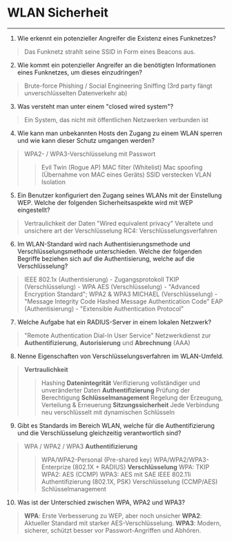 # WLAN Sicherheit
___
1. Wie erkennt ein potenzieller Angreifer die Existenz eines Funknetzes?
> Das Funknetz strahlt seine SSID in Form eines Beacons aus.

2. Wie kommt ein potenzieller Angreifer an die benötigten Informationen eines Funknetzes, um dieses einzudringen?
> Brute-force
> Phishing / Social Engineering
> Sniffing (3rd party fängt unverschlüsselten Datenverkehr ab)

3. Was versteht man unter einem "closed wired system"?
> Ein System, das nicht mit öffentlichen Netzwerken verbunden ist

4. Wie kann man unbekannten Hosts den Zugang zu einem WLAN sperren und wie kann dieser Schutz umgangen werden?
> WPA2- / WPA3-Verschlüsselung mit Passwort
>> Evil Twin (Rogue AP)
> MAC filter (Whitelist)
>> Mac spoofing (Übernahme von MAC eines Geräts)
> SSID verstecken
> VLAN Isolation

5. Ein Benutzer konfiguriert den Zugang seines WLANs mit der Einstellung WEP. Welche der folgenden Sicherheitsaspekte wird mit WEP eingestellt?
> Vertraulichkeit der Daten
> "Wired equivalent privacy"
> Veraltete und unsichere art der Verschlüsselung
> RC4: Verschlüsselungsverfahren

6. Im WLAN-Standard wird nach Authentisierungsmethode und Verschlüsselungsmethode unterschieden. Welche der folgenden Begriffe beziehen sich auf die Authentisierung, welche auf die Verschlüsselung?
> IEEE 802.1x (Authentisierung) - Zugangsprotokoll
> TKIP (Verschlüsselung) - WPA
> AES (Verschlüsselung) - "Advanced Encryption Standard"; WPA2 & WPA3
> MICHAEL (Verschlüsselung) - "Message Integrity Code Hashed Message Authentication Code"
> EAP (Authentisierung) - "Extensible Authentication Protocol"

7. Welche Aufgabe hat ein RADIUS-Server in einem lokalen Netzwerk?
> "Remote Authentication Dial-In User Service"
> Netzwerkdienst zur **Authentifizierung**, **Autorisierung** und **Abrechnung** (AAA)

8. Nenne Eigenschaften von Verschlüsselungsverfahren im WLAN-Umfeld.
> **Vertraulichkeit**
>> Hashing
> **Datenintegrität**
>> Verifizierung vollständiger und unveränderter Daten
> **Authentifizierung**
>> Prüfung der Berechtigung
>**Schlüsselmanagement**
>> Regelung der Erzeugung, Verteilung & Erneuerung
> **Sitzungssicherheit**
>> Jede Verbindung neu verschlüsselt mit dynamischen Schlüsseln

9. Gibt es Standards im Bereich WLAN, welche für die Authentifizierung und die Verschlüsselung gleichzeitig verantwortlich sind?
> WPA / WPA2 / WPA3
> **Authentifizierung**
>> WPA/WPA2-Personal (Pre-shared key)
>> WPA/WPA2/WPA3-Enterprize (802.1X + RADIUS)
> **Verschlüsselung**
>> WPA: TKIP
>> WPA2: AES (CCMP)
>> WPA3: AES mit SAE
> IEEE 802.11i
>> Authentifizierung (802.1X, PSK)
>> Verschlüsselung (CCMP/AES)
>> Schlüsselmanagement

10. Was ist der Unterschied zwischen WPA, WPA2 und WPA3?
> **WPA**: Erste Verbesserung zu WEP, aber noch unsicher
> **WPA2**: Aktueller Standard mit starker AES-Verschlüsselung.
> **WPA3**: Modern, sicherer, schützt besser vor Passwort-Angriffen und Abhören.